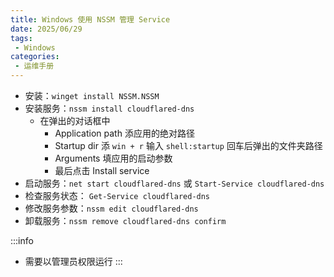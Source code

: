 ```yaml
---
title: Windows 使用 NSSM 管理 Service
date: 2025/06/29
tags:
 - Windows
categories:
 - 运维手册
---
```


- 安装：`winget install NSSM.NSSM`
- 安装服务：`nssm install cloudflared-dns`
  - 在弹出的对话框中
    - Application path 添应用的绝对路径
    - Startup dir 添 `win + r` 输入 `shell:startup` 回车后弹出的文件夹路径
    - Arguments 填应用的启动参数
    - 最后点击 Install service
- 启动服务：`net start cloudflared-dns` 或 `Start-Service cloudflared-dns`
- 检查服务状态： `Get-Service cloudflared-dns`
- 修改服务参数：`nssm edit cloudflared-dns`
- 卸载服务：`nssm remove cloudflared-dns confirm`

:::info
- 需要以管理员权限运行
:::

